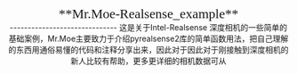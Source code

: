 <div align=center>
<font size=5 face="宋体">**Mr.Moe-Realsense_example**</font>
<div>
------------------------------
这是关于Intel-Realsense 深度相机的一些简单的基础案例，Mr.Moe主要致力于介绍pyrealsense2库的简单函数用法，把自己理解的东西用通俗易懂的代码和注释分享出来，因此对于因此对于刚接触到深度相机的新人比较有帮助，更多更详细的相机数据可从
